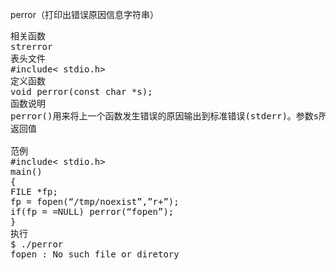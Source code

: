 
perror（打印出错误原因信息字符串）
<pre>相关函数
strerror
表头文件
#include< stdio.h>
定义函数
void perror(const char *s);
函数说明
perror()用来将上一个函数发生错误的原因输出到标准错误(stderr)。参数s所指的字符串会先打印出，后面再加上错误原因字符串。此错误原因依照全局变量errno的值来决定要输出的字符串。
返回值

范例
#include< stdio.h>
main()
{
FILE *fp;
fp = fopen(“/tmp/noexist”,”r+”);
if(fp = =NULL) perror(“fopen”);
}
执行
$ ./perror
fopen : No such file or diretory</pre>